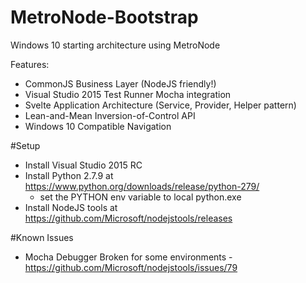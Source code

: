 # MetroNode-Bootstrap
Windows 10 starting architecture using MetroNode

Features:

- CommonJS Business Layer (NodeJS friendly!)
- Visual Studio 2015 Test Runner Mocha integration
- Svelte Application Architecture (Service, Provider, Helper pattern)
- Lean-and-Mean Inversion-of-Control API
- Windows 10 Compatible Navigation

#Setup

- Install Visual Studio 2015 RC
- Install Python 2.7.9 at https://www.python.org/downloads/release/python-279/
	- set the PYTHON env variable to local python.exe
- Install NodeJS tools at https://github.com/Microsoft/nodejstools/releases 

#Known Issues

- Mocha Debugger Broken for some environments - https://github.com/Microsoft/nodejstools/issues/79